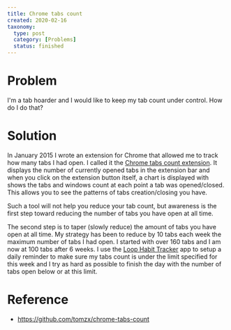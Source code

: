 ```yaml
---
title: Chrome tabs count
created: 2020-02-16
taxonomy:
  type: post
  category: [Problems]
  status: finished
---
```


# Problem
I'm a tab hoarder and I would like to keep my tab count under control. How do I do that?

# Solution
In January 2015 I wrote an extension for Chrome that allowed me to track how many tabs I had open. I called it the [Chrome tabs count extension](https://github.com/tomzx/chrome-tabs-count). It displays the number of currently opened tabs in the extension bar and when you click on the extension button itself, a chart is displayed with shows the tabs and windows count at each point a tab was opened/closed. This allows you to see the patterns of tabs creation/closing you have.

Such a tool will not help you reduce your tab count, but awareness is the first step toward reducing the number of tabs you have open at all time.

The second step is to taper (slowly reduce) the amount of tabs you have open at all time. My strategy has been to reduce by 10 tabs each week the maximum number of tabs I had open. I started with over 160 tabs and I am now at 100 tabs after 6 weeks. I use the [Loop Habit Tracker](https://play.google.com/store/apps/details?id=org.isoron.uhabits) app to setup a daily reminder to make sure my tabs count is under the limit specified for this week and I try as hard as possible to finish the day with the number of tabs open below or at this limit.

# Reference
* https://github.com/tomzx/chrome-tabs-count

